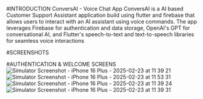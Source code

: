 #INTRODUCTION
ConversAI - Voice Chat App
ConversAI is a AI based Customer Support Assistant application build using flutter and firebase that allows users to interact with an AI assistant using voice commands. The app leverages Firebase for authentication and data storage, OpenAI's GPT for conversational AI, and Flutter's speech-to-text and text-to-speech libraries for seamless voice interactions

#SCREENSHOTS

#AUTHENTICATION & WELCOME SCREENS
![Simulator Screenshot - iPhone 16 Plus - 2025-02-23 at 11 39 21](https://github.com/user-attachments/assets/cc835d7e-23bd-4701-a1c8-cedec74ff485)
![Simulator Screenshot - iPhone 16 Plus - 2025-02-23 at 11 53 31](https://github.com/user-attachments/assets/1892b169-e60f-4651-bd97-fa2d8191c30e)
![Simulator Screenshot - iPhone 16 Plus - 2025-02-23 at 11 39 24](https://github.com/user-attachments/assets/7ed8be85-c423-43fd-815f-77cd1dc91213)
![Simulator Screenshot - iPhone 16 Plus - 2025-02-23 at 11 39 31](https://github.com/user-attachments/assets/6d1f4954-f408-4269-ab08-7049e5a1fdbe)
